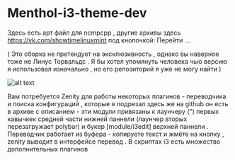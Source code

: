 # Menthol-i3-theme-dev
Здесь есть арт файл для ncmpcpp , другие архивы здесь https://vk.com/showtimelinuxmint под кнопочкой: Перейти ...


( Это сборка не претендует на эксклюзивность , однако вы наверное тоже не Линус Торвальдс . Я бы хотел упомянуть человека чью версию я использовал изначально , но его репозиторий я уже не могу найти ) 

![alt text]()

Вам потребуется Zenity для работы некоторых плагинов - переводчика и поиска конфигураций , которые я подрезал здесь же на github
он есть в архиве с описанием - эти модули привязаны к лаунчеру (") первых кавычкек средней части нижней паннели (лаунчер вторых перезагружает polybar) и букер [module/i3edit] верхней паннели .
Переводчик работает из буфера - копируете текст и жмёте на кнопку , zenity выводит в интерфейсе перевод . 
В скриптах i3 есть множество дополнительных плагинов  

